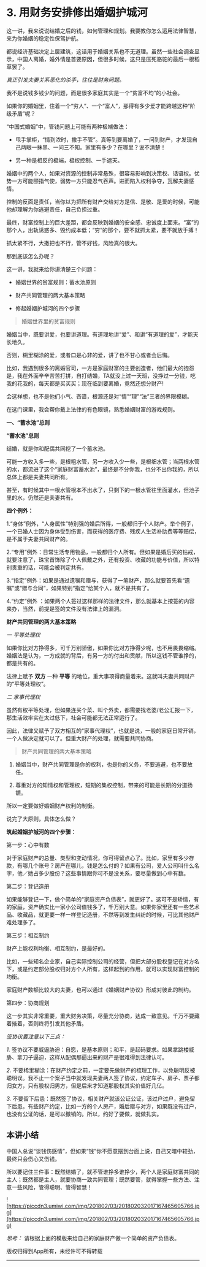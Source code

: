 # 3. 用财务安排修出婚姻护城河

这一讲，我来说说结婚之后的钱，如何管理和规划。我要教你怎么运用法律智慧，来为你婚姻的稳定性保驾护航。

都说经济基础决定上层建筑，这话用于婚姻关系也不无道理。虽然一些社会调查显示，中国人离婚，婚外情是首要原因，但很多时候，这只是压死骆驼的最后一根稻草罢了。

 *真正引发夫妻关系恶化的杀手，往往是财务问题。*

我不是说钱多钱少的问题，而是很多家庭其实是一个“贫富不均”的小社会。

如果你的婚姻里，住着一个“穷人”、一个“富人”，那得有多少爱才能跨越这种“阶级矛盾”呢？

“中国式婚姻”中，管钱问题上可能有两种极端做法：

* 甩手掌柜，“情到浓时，撒手不管”。真等到要离婚了，一问到财产，才发现自己两眼一抹黑、一问三不知。家里有多少？在哪里？说不清楚！ 

* 另一种是相反的极端，极权控制、一手遮天。

婚姻中的两个人，如果对资源的控制非常悬殊，很容易影响到决策权、话语权。优势一方可能颐指气使，弱势一方只能忍气吞声。进而陷入权利争夺，瓦解夫妻感情。

控制的反面是责任，当你以为把所有财产交给对方是信、是敬、是爱的时候，可能他却理解为你逃避责任，自己负担过重。

最终，财富控制上的巨大差距，都会反映到婚姻的安全感、忠诚度上面来。“富”的那个人，出轨诱惑多、毁约成本低；“穷”的那个，要不就抓太紧，要不就放手搏！

抓太紧不行，大撒把也不行，管不好钱，风险真的很大。

那到底该怎么办呢？

这一讲，我就来给你讲清楚三个问题：

* 婚姻世界的贫富规则：蓄水池原则

* 财产共同管理的两大基本策略

* 修起婚姻护城河的四个步骤

> 婚姻世界里的贫富规则

婚姻当中，既要讲爱，也要讲道理。有道理地讲“爱”、和讲“有道理的爱”，才能天长地久。

否则，糊里糊涂的爱，或者口是心非的爱，讲了也不甘心或者会后悔。

比如，我遇到很多的离婚官司，一方是家庭财富的主要创造者，他们最大的抱怨是，我在外面辛辛苦苦打拼，自打结婚，TA就没上过一天班，没挣过一分钱，吃我的花我的，每天都是买买买；现在临到要离婚，竟然还想分财产!

会这样想，也不是他们小气、吝啬，根源还是对“情”“理”“法”三者的界限模糊。

在这门课里，我会帮你戴上法律的有色眼镜，熟悉婚姻财富的游戏规则。

 **一、“蓄水池”总则**

 **“蓄水池”总则** 

结婚，就是你和配偶共同挖了一个蓄水池。

可能一方收入多一些，是根粗水管，另一方收入少一些，是根细水管；当两根水管的水，都流进了这个“家庭财富蓄水池”，最终是不分你我，也分不出你我的，所以总体上都是夫妻共同所有。

甚至，有时候其中一根水管根本不出水了，只剩下的一根水管往里面灌水，但池子里的水，仍然还是夫妻共有。

 **四个例外：**

1.“身体”例外，“人身属性”特别强的婚后所得，一般都归于个人财产。举个例子，一个已婚人士因为身体受到伤害，而获得的医疗费、残疾人生活补助费等等赔偿，是不属于夫妻共同财产的。

2.“专用”例外：日常生活专用物品，一般都归个人所有。但如果是婚后买的钻戒，就要注意了，珠宝首饰除了个人佩戴之外，还有投资、收藏的功能与价值，所以特别贵重的话，可能会被判定共有。

3.“指定”例外：如果是通过遗嘱和赠与，获得了一笔财产，那么就要首先看“遗嘱”或“赠与合同”，如果特别“指定”给某个人，就不是共有了。

4.“约定”例外 ：如果两个人签过这样那样的法律文件，那么就基本上按签的内容来办，当然，前提是签的文件没有法律上的漏洞。

 **财产共同管理的两大基本策略**

 *一 平等处理权* 

如果你比对方挣得多，可千万别骄傲，如果你比对方挣得少呢，也不用畏畏缩缩。婚姻法是认为，一方成就的背后，有另一方的付出和贡献，所以这钱不管谁挣的，都是共有的。

法律上赋予 **双方** 一种 **平等** 的地位，重大事项得商量着来。这就叫夫妻共同财产的“平等处理权”。

 *二 家事代理权*

虽然有权平等处理，但如果连买个菜、叫个外卖，都需要找老婆/老公汇报一下，那生活效率实在太过低下，社会可能都无法正常运行了。

因此，法律又赋予了双方相互的“家事代理权”，也就是说，一般的家庭日常开销，一个人做决定就可以了。但重大财产的处理，就需要共同协商。

> 财产共同管理的两大基本策略

1. 婚姻当中，财产共同管理是你的权利，也是你的义务，不要逃避，也不要放任。

2. 尊重对方的知情权和管理权，短期的集权控制，带来的可能是长期的分道扬镳。

所以一定要做好婚姻财产权利的制衡。

说完了大原则，具体怎么做？

 **筑起婚姻护城河的四个步骤：**

第一步：心中有数

对于家庭财产的总量、类型和变动情况，你可得留点心了。比如，家里有多少存款，有哪几个账号？房产在哪儿，钱是怎么付的？如果有公司，爱人公司叫什么名字，他／她占多少股份？这些事情跟你可不是没关系，要尽量做到心中有数。

第二步：登记造册

如果能够登记一下，做个简单的“家庭资产负债表”，就更好了。这可不是矫情，有的家庭，资产确实比一家小公司值钱多了，千万别大意。如果你家里还有一些艺术品、收藏品，就更要一样一样登记造册，不然等到发生纠纷的时候，可比其他财产难处理多了。

第三步：相互制约

财产上能权利均衡、相互制约，是最好的。

比如，一些知名企业家，自己实际控制公司的经营，但把大部分股权登记在对方名下，或是约定部分股权归对方个人所有，这样起到的作用，就可以实现财富控制的均衡。

家庭财产数额比较大的夫妻，也可以通过《婚姻财产协议》形成对彼此的制约。

第四步：协商规划

这一步其实非常重要，重大财务决策，尽量充分协商，达成一致意见。千万不要藏着掖着，否则终将引发其他矛盾。

 *签协议要注意以下三点：*

 *1.* 签协议不要威逼胁迫：自愿，是基本原则；和平，是起码要求。如果拿跳楼威胁、拿刀子逼迫，这样从配偶那逼出来的财产是很难得到法律认可。

 *2.* 不要稀里糊涂：在财产约定之前，一定要先做财产的梳理工作，以免聪明反被聪明误。我不止一个案子当中就发现夫妻两人签了协议，约定车子、房子、票子都归女方，只有股权归男方，但是后来才知道那股权其实价值好几亿。

 *3.* 不要留下后患：既然签了协议，相关财产就该公证公证，该过户过户，避免留下后患。有些财产约定，比如一方的个人房产，婚后赠与对方，如果既没有过户，也没有公证的话，是可以撤销的。所以，约好了要做，就做扎实。

## 本讲小结

中国人总说“谈钱伤感情”，但如果“钱”你不愿意摆到台面上说，自己又暗中较劲，最终只会伤心又伤钱。

所以要记住三件事：既然结婚了，就不管谁挣多谁挣少，两个人是家庭财富共同的主人；既然都是主人，就要协商一致共同管理；既然要管，就得掌握一些方法、注意一些风险，管得聪明、管得智慧！

![https://piccdn3.umiwi.com/img/201802/03/201802032017167465605766.jpg](https://piccdn3.umiwi.com/img/201802/03/201802032017167465605766.jpg)

 *思考：* 请根据上面的模版来给自己的家庭财产做一个简单的资产负债表。

版权归得到App所有，未经许可不得转载    

---
